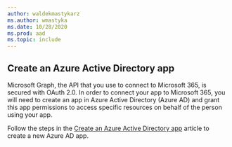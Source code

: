 ```yaml
---
author: waldekmastykarz
ms.author: wmastyka
ms.date: 10/28/2020
ms.prod: aad
ms.topic: include
---
```


## Create an Azure Active Directory app

Microsoft Graph, the API that you use to connect to Microsoft 365, is secured with OAuth 2.0. In order to connect your app to Microsoft 365, you will need to create an app in Azure Active Directory (Azure AD) and grant this app permissions to access specific resources on behalf of the person using your app.

Follow the steps in the [Create an Azure Active Directory app](../get-started/add-aad-app-registration.md) article to create a new Azure AD app.

